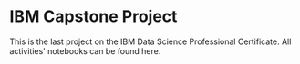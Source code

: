 # IBM Capstone Project

This is the last project on the IBM Data Science Professional Certificate. All activities' notebooks can be found here.
